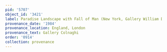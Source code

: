 ```yaml
---
pid: '5707'
object_id: '3421'
label: Paradise Landscape with Fall of Man (New York, Gallery William Doyle)
provenance_date: '1984'
provenance_location: England, London
provenance_text: Gallery Colnaghi
order: '0914'
collection: provenance
---
```

